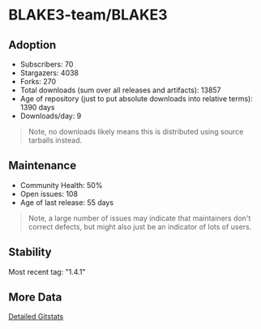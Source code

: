 # BLAKE3-team/BLAKE3

## Adoption

- Subscribers: 70
- Stargazers: 4038
- Forks: 270
- Total downloads (sum over all releases and artifacts): 13857
- Age of repository (just to put absolute downloads into relative terms): 1390 days
- Downloads/day: 9

> Note, no downloads likely means this is distributed using source tarballs instead.

## Maintenance

- Community Health: 50%
- Open issues: 108
- Age of last release: 55 days

> Note, a large number of issues may indicate that maintainers don't correct defects, but might also
> just be an indicator of lots of users.

## Stability

Most recent tag: "1.4.1"

## More Data

[Detailed Gitstats](/bazel-catalog/gitstats/BLAKE3-team/BLAKE3)

